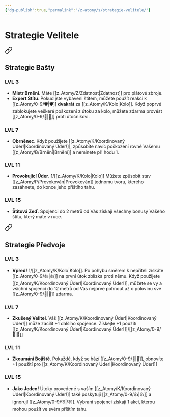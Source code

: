 ```yaml
---
{"dg-publish":true,"permalink":"/z-atomy/s/strategie-velitele/"}
---
```


# Strategie Velitele

<div class="transclusion internal-embed is-loaded"><a class="markdown-embed-link" href="/z-atomy/s/strategie-basty/" aria-label="Open link"><svg xmlns="http://www.w3.org/2000/svg" width="24" height="24" viewBox="0 0 24 24" fill="none" stroke="currentColor" stroke-width="2" stroke-linecap="round" stroke-linejoin="round" class="svg-icon lucide-link"><path d="M10 13a5 5 0 0 0 7.54.54l3-3a5 5 0 0 0-7.07-7.07l-1.72 1.71"></path><path d="M14 11a5 5 0 0 0-7.54-.54l-3 3a5 5 0 0 0 7.07 7.07l1.71-1.71"></path></svg></a><div class="markdown-embed">




## Strategie Bašty
### LVL 3
- **Mistr Brnění**. Máte [[z_Atomy/Z/Zdatnost\|Zdatnost]] pro plátové zbroje.
- **Expert Štítu**. Pokud jste vybaveni štítem, můžete použít reakci k [[z_Atomy/0-9/🛡️\|🛡️]] **dvakrát** za [[z_Atomy/K/Kolo\|Kolo]]. Když poprvé zablokujete veškeré poškození z útoku za kolo, můžete zdarma provést [[z_Atomy/0-9/🛑\|🛑]] proti útočníkovi.

### LVL 7
- **Obrněnec**. Když použijete [[z_Atomy/K/Koordinovaný Úder!\|Koordinovaný Úder!]], způsobíte navíc poškození rovné Vašemu [[z_Atomy/B/Brnění\|Brnění]] a neminete při hodu 1.

### LVL 11
- **Provokující Úder**. 1/[[z_Atomy/K/Kolo\|Kolo]] Můžete způsobit stav [[z_Atomy/P/Provokován\|Provokován]] jednomu tvoru, kterého zasáhnete, do konce jeho příštího tahu.

### LVL 15
- **Štítová Zeď**. Spojenci do 2 metrů od Vás získají všechny bonusy Vašeho štítu, který máte v ruce.

</div></div>


<div class="transclusion internal-embed is-loaded"><a class="markdown-embed-link" href="/z-atomy/s/strategie-predvoje/" aria-label="Open link"><svg xmlns="http://www.w3.org/2000/svg" width="24" height="24" viewBox="0 0 24 24" fill="none" stroke="currentColor" stroke-width="2" stroke-linecap="round" stroke-linejoin="round" class="svg-icon lucide-link"><path d="M10 13a5 5 0 0 0 7.54.54l3-3a5 5 0 0 0-7.07-7.07l-1.72 1.71"></path><path d="M14 11a5 5 0 0 0-7.54-.54l-3 3a5 5 0 0 0 7.07 7.07l1.71-1.71"></path></svg></a><div class="markdown-embed">




## Strategie Předvoje
### LVL 3
- **Vpřed!** 1/[[z_Atomy/K/Kolo\|Kolo]]. Po pohybu směrem k nepříteli získáte [[z_Atomy/0-9/👍\|👍]] na první útok zblízka proti němu. Když použijete [[z_Atomy/K/Koordinovaný Úder!\|Koordinovaný Úder!]], můžete se vy a všichni spojenci do 12 metrů od Vás nejprve pohnout až o polovinu své [[z_Atomy/0-9/🏃\|🏃]] zdarma.

### LVL 7
- **Zkušený Velitel**. Váš [[z_Atomy/K/Koordinovaný Úder!\|Koordinovaný Úder!]] může zacílit +1 dalšího spojence. Získejte +1 použití [[z_Atomy/K/Koordinovaný Úder!\|Koordinovaný Úder!]]/[[z_Atomy/0-9/🔋\|🔋]]

### LVL 11
- **Zkoumání Bojiště**. Pokaždé, když se hází [[z_Atomy/0-9/🏁\|🏁]], obnovíte +1 použití pro [[z_Atomy/K/Koordinovaný Úder!\|Koordinovaný Úder!]]

### LVL 15
- **Jako Jeden!** Útoky provedené s vaším [[z_Atomy/K/Koordinovaný Úder!\|Koordinovaný Úder!]] také poskytují [[z_Atomy/0-9/👍\|👍]] a ignorují [[z_Atomy/0-9/👎\|👎]]. Vybraní spojenci získají 1 akci, kterou mohou použít ve svém příštím tahu.

</div></div>

